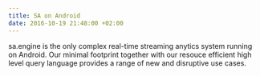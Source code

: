 ```yaml
---
title: SA on Android
date: 2016-10-19 21:48:00 +02:00
---
```


sa.engine is the only complex real-time streaming anytics system running on Android. Our minimal footprint together with our resouce efficient high level query language provides a range of new and disruptive use cases.